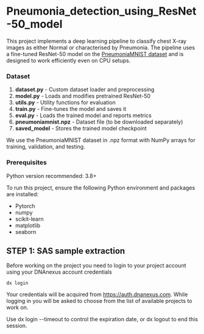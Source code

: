 # Pneumonia_detection_using_ResNet-50_model

This project implements a deep learning pipeline to classify chest X-ray images as either Normal or characterised by Pneumonia. The pipeline uses a fine-tuned ResNet-50 model on the [PneumoniaMNIST dataset](https://www.kaggle.com/datasets/rijulshr/pneumoniamnist/data) and is designed to work efficiently even on CPU setups.

### Dataset
1. __dataset.py__ - Custom dataset loader and preprocessing
2. __model.py__ - Loads and modifies pretrained ResNet-50
3. __utils.py__ - Utility functions for evaluation
4. __train.py__ - Fine-tunes the model and saves it
5. __eval.py__ - Loads the trained model and reports metrics
6. __pneumoniamnist.npz__ - Dataset file (to be downloaded separately)
7. __saved_model__ - Stores the trained model checkpoint

We use the PneumoniaMNIST dataset in .npz format with NumPy arrays for training, validation, and testing.

### Prerequisites
Python version recommended: 3.8+

To run this project, ensure the following Python environment and packages are installed:
- Pytorch
- numpy
- scikit-learn
- matplotlib
- seaborn

## STEP 1: SAS sample extraction


Before working on the project you need to login to your project account using your DNAnexus account credentials
```
dx login
```
Your credentials will be acquired from https://auth.dnanexus.com. While logging in you will be asked to choose from the list of available projects to work on.

Use dx login --timeout to control the expiration date, or dx logout to end this session.
